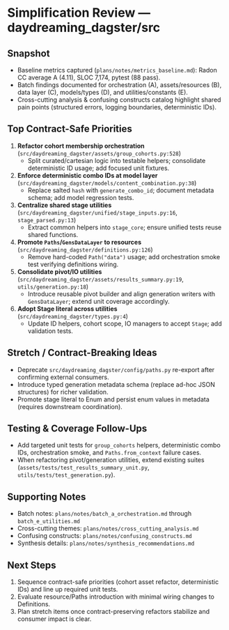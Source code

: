# Simplification Review — daydreaming_dagster/src

## Snapshot
- Baseline metrics captured (`plans/notes/metrics_baseline.md`): Radon CC average A (4.11), SLOC 7,174, pytest (88 pass).
- Batch findings documented for orchestration (A), assets/resources (B), data layer (C), models/types (D), and utilities/constants (E).
- Cross-cutting analysis & confusing constructs catalog highlight shared pain points (structured errors, logging boundaries, deterministic IDs).

## Top Contract-Safe Priorities
1. **Refactor cohort membership orchestration** (`src/daydreaming_dagster/assets/group_cohorts.py:528`)
   - Split curated/cartesian logic into testable helpers; consolidate deterministic ID usage; add focused unit fixtures.
2. **Enforce deterministic combo IDs at model layer** (`src/daydreaming_dagster/models/content_combination.py:38`)
   - Replace salted `hash` with `generate_combo_id`; document metadata schema; add model regression tests.
3. **Centralize shared stage utilities** (`src/daydreaming_dagster/unified/stage_inputs.py:16`, `stage_parsed.py:13`)
   - Extract common helpers into `stage_core`; ensure unified tests reuse shared functions.
4. **Promote `Paths`/`GensDataLayer` to resources** (`src/daydreaming_dagster/definitions.py:126`)
   - Remove hard-coded `Path("data")` usage; add orchestration smoke test verifying definitions wiring.
5. **Consolidate pivot/IO utilities** (`src/daydreaming_dagster/assets/results_summary.py:19`, `utils/generation.py:18`)
   - Introduce reusable pivot builder and align generation writers with `GensDataLayer`; extend unit coverage accordingly.
6. **Adopt Stage literal across utilities** (`src/daydreaming_dagster/types.py:4`)
   - Update ID helpers, cohort scope, IO managers to accept `Stage`; add validation tests.

## Stretch / Contract-Breaking Ideas
- Deprecate `src/daydreaming_dagster/config/paths.py` re-export after confirming external consumers.
- Introduce typed generation metadata schema (replace ad-hoc JSON structures) for richer validation.
- Promote stage literal to Enum and persist enum values in metadata (requires downstream coordination).

## Testing & Coverage Follow-Ups
- Add targeted unit tests for `group_cohorts` helpers, deterministic combo IDs, orchestration smoke, and `Paths.from_context` failure cases.
- When refactoring pivot/generation utilities, extend existing suites (`assets/tests/test_results_summary_unit.py`, `utils/tests/test_generation.py`).

## Supporting Notes
- Batch notes: `plans/notes/batch_a_orchestration.md` through `batch_e_utilities.md`
- Cross-cutting themes: `plans/notes/cross_cutting_analysis.md`
- Confusing constructs: `plans/notes/confusing_constructs.md`
- Synthesis details: `plans/notes/synthesis_recommendations.md`

## Next Steps
1. Sequence contract-safe priorities (cohort asset refactor, deterministic IDs) and line up required unit tests.
2. Evaluate resource/Paths introduction with minimal wiring changes to Definitions.
3. Plan stretch items once contract-preserving refactors stabilize and consumer impact is clear.
